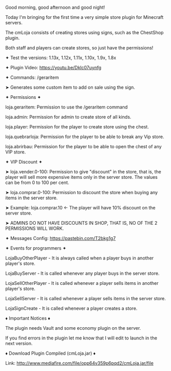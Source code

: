 Good morning, good afternoon and good night!

Today I'm bringing for the first time a very simple store plugin for Minecraft servers.

The cmLoja consists of creating stores using signs, such as the ChestShop plugin.

Both staff and players can create stores, so just have the permissions!


✦ Test the versions: 1.13x, 1.12x, 1.11x, 1.10x, 1.9x, 1.8x


✦ Plugin Video: https://youtu.be/Dklc07uynfg

✦ Commands: /geraritem

➤ Generates some custom item to add on sale using the sign.

✦ Permissions ✦

loja.geraritem: Permission to use the /geraritem command

loja.admin: Permission for admin to create store of all kinds.

loja.player: Permission for the player to create store using the chest.

loja.quebrarloja: Permission for the player to be able to break any Vip store.

loja.abrirbau: Permission for the player to be able to open the chest of any VIP store.

✦ VIP Discount ✦

➤ loja.vender.0-100: Permission to give "discount" in the store, that is, the player will sell more expensive items only in the server store. The values can be from 0 to 100 per cent.

➤ loja.comprar.0-100: Permission to discount the store when buying any items in the server store.

➤ Example: loja.comprar.10 <- The player will have 10% discount on the server store.

➤ ADMINS DO NOT HAVE DISCOUNTS IN SHOP, THAT IS, NO OF THE 2 PERMISSIONS WILL WORK.

✦ Messages Config: https://pastebin.com/T2bkg1g7

✦ Events for programmers ✦

LojaBuyOtherPlayer - It is always called when a player buys in another player's store.

LojaBuyServer - It is called whenever any player buys in the server store.

LojaSellOtherPlayer - It is called whenever a player sells items in another player's store.

LojaSellServer - It is called whenever a player sells items in the server store.

LojaSignCreate - It is called whenever a player creates a store.

♦ Important Notices ♦

The plugin needs Vault and some economy plugin on the server.

If you find errors in the plugin let me know that I will edit to launch in the next version.

♦ Download Plugin Compiled (cmLoja.jar) ♦

Link: http://www.mediafire.com/file/opp64v359p6pqd2/cmLoja.jar/file
